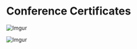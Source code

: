 # Conference Certificates
 
 ![Imgur](https://i.imgur.com/jZ6cbuz.png)

 ![Imgur](https://i.imgur.com/AzGAHM1.png)
